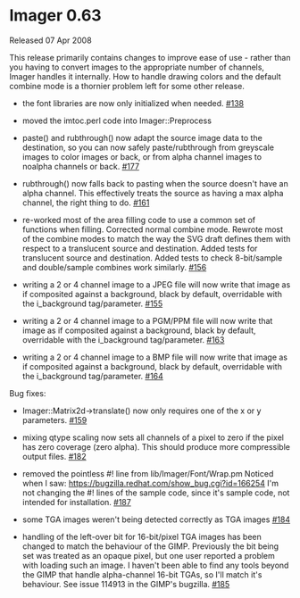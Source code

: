 # Imager 0.63

Released 07 Apr 2008

This release primarily contains changes to improve ease of use - rather than you having to convert images to the appropriate number of channels, Imager handles it internally. How to handle drawing colors and the default combine mode is a thornier problem left for some other release.

- the font libraries are now only initialized when needed. [#138](https://github.com/tonycoz/imager/issues/138)

- moved the imtoc.perl code into Imager::Preprocess

- paste() and rubthrough() now adapt the source image data to the destination, so you can now safely paste/rubthrough from greyscale images to color images or back, or from alpha channel images to noalpha channels or back. [#177](https://github.com/tonycoz/imager/issues/177)

- rubthrough() now falls back to pasting when the source doesn't have an alpha channel. This effectively treats the source as having a max alpha channel, the right thing to do. [#161](https://github.com/tonycoz/imager/issues/161)

- re-worked most of the area filling code to use a common set of functions when filling. Corrected normal combine mode. Rewrote most of the combine modes to match the way the SVG draft defines them with respect to a translucent source and destination. Added tests for translucent source and destination. Added tests to check 8-bit/sample and double/sample combines work similarly. [#156](https://github.com/tonycoz/imager/issues/156)

- writing a 2 or 4 channel image to a JPEG file will now write that image as if composited against a background, black by default, overridable with the i_background tag/parameter. [#155](https://github.com/tonycoz/imager/issues/155)

- writing a 2 or 4 channel image to a PGM/PPM file will now write that image as if composited against a background, black by default, overridable with the i_background tag/parameter. [#163](https://github.com/tonycoz/imager/issues/163)

- writing a 2 or 4 channel image to a BMP file will now write that image as if composited against a background, black by default, overridable with the i_background tag/parameter. [#164](https://github.com/tonycoz/imager/issues/164)

Bug fixes:

- Imager::Matrix2d->translate() now only requires one of the x or y parameters. [#159](https://github.com/tonycoz/imager/issues/159)

- mixing qtype scaling now sets all channels of a pixel to zero if the pixel has zero coverage (zero alpha). This should produce more compressible output files. [#182](https://github.com/tonycoz/imager/issues/182)

- removed the pointless #! line from lib/Imager/Font/Wrap.pm Noticed when I saw: https://bugzilla.redhat.com/show_bug.cgi?id=166254 I'm not changing the #! lines of the sample code, since it's sample code, not intended for installation. [#187](https://github.com/tonycoz/imager/issues/187)

- some TGA images weren't being detected correctly as TGA images [#184](https://github.com/tonycoz/imager/issues/184)

- handling of the left-over bit for 16-bit/pixel TGA images has been changed to match the behaviour of the GIMP. Previously the bit being set was treated as an opaque pixel, but one user reported a problem with loading such an image. I haven't been able to find any tools beyond the GIMP that handle alpha-channel 16-bit TGAs, so I'll match it's behaviour. See issue 114913 in the GIMP's bugzilla. [#185](https://github.com/tonycoz/imager/issues/185)